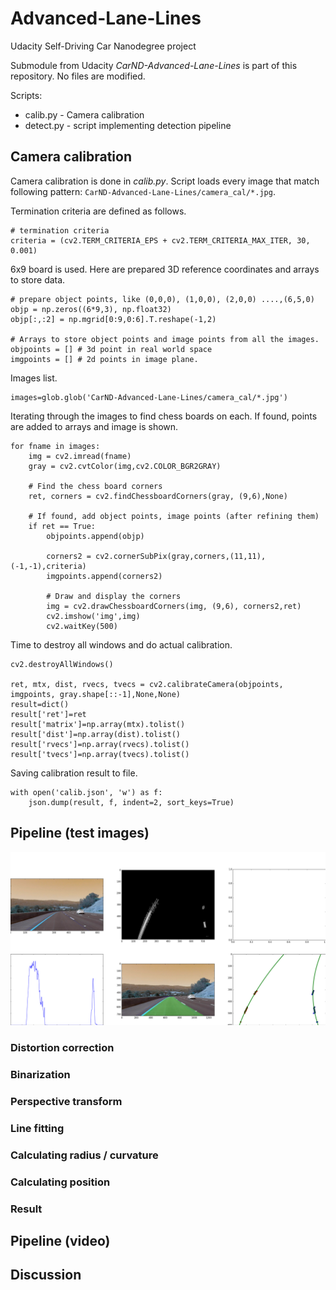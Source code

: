 # Advanced-Lane-Lines

Udacity Self-Driving Car Nanodegree project

Submodule from Udacity *CarND-Advanced-Lane-Lines* is part of this repository.
No files are modified.

Scripts:
- calib.py - Camera calibration
- detect.py - script implementing detection pipeline

## Camera calibration

Camera calibration is done in *calib.py*. Script loads every image that match following pattern: `CarND-Advanced-Lane-Lines/camera_cal/*.jpg`.

Termination criteria are defined as follows.
```
# termination criteria
criteria = (cv2.TERM_CRITERIA_EPS + cv2.TERM_CRITERIA_MAX_ITER, 30, 0.001)
```

6x9 board is used. Here are prepared 3D reference coordinates and arrays to store data.
```
# prepare object points, like (0,0,0), (1,0,0), (2,0,0) ....,(6,5,0)
objp = np.zeros((6*9,3), np.float32)
objp[:,:2] = np.mgrid[0:9,0:6].T.reshape(-1,2)

# Arrays to store object points and image points from all the images.
objpoints = [] # 3d point in real world space
imgpoints = [] # 2d points in image plane.
```

Images list.
```
images=glob.glob('CarND-Advanced-Lane-Lines/camera_cal/*.jpg')
```

Iterating through the images to find chess boards on each. If found, points are added to arrays and image is shown.

```
for fname in images:
    img = cv2.imread(fname)
    gray = cv2.cvtColor(img,cv2.COLOR_BGR2GRAY)

    # Find the chess board corners
    ret, corners = cv2.findChessboardCorners(gray, (9,6),None)

    # If found, add object points, image points (after refining them)
    if ret == True:
        objpoints.append(objp)

        corners2 = cv2.cornerSubPix(gray,corners,(11,11),(-1,-1),criteria)
        imgpoints.append(corners2)

        # Draw and display the corners
        img = cv2.drawChessboardCorners(img, (9,6), corners2,ret)
        cv2.imshow('img',img)
        cv2.waitKey(500)
```
Time to destroy all windows and do actual calibration.
```
cv2.destroyAllWindows()

ret, mtx, dist, rvecs, tvecs = cv2.calibrateCamera(objpoints, imgpoints, gray.shape[::-1],None,None)
result=dict()
result['ret']=ret
result['matrix']=np.array(mtx).tolist()
result['dist']=np.array(dist).tolist()
result['rvecs']=np.array(rvecs).tolist()
result['tvecs']=np.array(tvecs).tolist()
```

Saving calibration result to file.
```
with open('calib.json', 'w') as f:
    json.dump(result, f, indent=2, sort_keys=True)
```

## Pipeline (test images)

![Result example](images/result.png)

### Distortion correction

### Binarization

### Perspective transform

### Line fitting

### Calculating radius / curvature

### Calculating position

### Result

## Pipeline (video)

## Discussion
